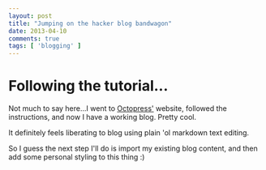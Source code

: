 ```yaml
---
layout: post
title: "Jumping on the hacker blog bandwagon"
date: 2013-04-10
comments: true
tags: [ 'blogging' ]
---
```

# Following the tutorial...

Not much to say here...I went to [Octopress'](http://octopress.org) website, followed the instructions, and now I have a working blog.  Pretty cool.

It definitely feels liberating to blog using plain 'ol markdown text editing.

So I guess the next step I'll do is import my existing blog content, and then add some personal styling to this thing :)
